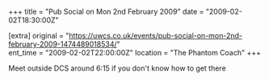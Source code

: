+++
title = "Pub Social on Mon 2nd February 2009"
date = "2009-02-02T18:30:00Z"

[extra]
original = "https://uwcs.co.uk/events/pub-social-on-mon-2nd-february-2009-1474489018534/"    
ent_time = "2009-02-02T22:00:00Z"
location = "The Phantom Coach"
+++

Meet outside DCS around 6:15 if you don't know how to get there


